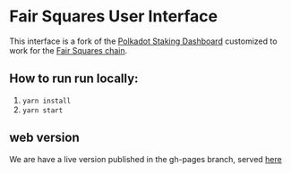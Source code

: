 # Fair Squares User Interface

This interface is a fork of the [Polkadot Staking Dashboard](https://github.com/paritytech/polkadot-staking-dashboard) customized to work for the [Fair Squares chain](https://github.com/Fair-Squares/fair-squares).


## How to run run locally: 

1. `yarn install`
2. `yarn start`

## web version
We are have a live version published in the gh-pages branch, served [here](https://fair-squares.github.io/fs-dapp/) 

